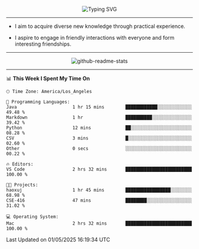 <p align="center">
  <img src="https://readme-typing-svg.demolab.com?font=Fira+Code&weight=500&size=32&duration=2500&pause=1600&center=true&vCenter=true&random=false&width=1024&height=64&lines=Hi+there+%F0%9F%91%8B;I'm+delighted+you+could+make+it+here+%F0%9F%8E%89;I'm+Harry%2C+a+college+student+still+finding+my+way" alt="Typing SVG" />
</p>


---


- I aim to acquire diverse new knowledge through practical experience.

- I aspire to engage in friendly interactions with everyone and form interesting friendships.


---


<p align="center">
  <img src="https://github-readme-stats.vercel.app/api?username=Harry-Jing&show_icons=true" alt="github-readme-stats"/>
</p>


---

<!--START_SECTION:waka-->
📊 **This Week I Spent My Time On** 

```text
🕑︎ Time Zone: America/Los_Angeles

💬 Programming Languages: 
Java                     1 hr 15 mins        ████████████░░░░░░░░░░░░░   49.48 % 
Markdown                 1 hr                ██████████░░░░░░░░░░░░░░░   39.42 % 
Python                   12 mins             ██░░░░░░░░░░░░░░░░░░░░░░░   08.28 % 
CSV                      3 mins              █░░░░░░░░░░░░░░░░░░░░░░░░   02.60 % 
Other                    0 secs              ░░░░░░░░░░░░░░░░░░░░░░░░░   00.22 % 

🔥 Editors: 
VS Code                  2 hrs 32 mins       █████████████████████████   100.00 % 

🐱‍💻 Projects: 
haoxuj                   1 hr 45 mins        █████████████████░░░░░░░░   68.98 % 
CSE-416                  47 mins             ████████░░░░░░░░░░░░░░░░░   31.02 % 

💻 Operating System: 
Mac                      2 hrs 32 mins       █████████████████████████   100.00 % 
```


 Last Updated on 01/05/2025 16:19:34 UTC
<!--END_SECTION:waka-->
